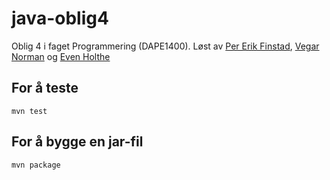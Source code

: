 # java-oblig4

Oblig 4 i faget Programmering (DAPE1400). Løst av [Per Erik Finstad](http://student.cs.hioa.no/~s189138/), [Vegar Norman](http://vegar.me) og [Even Holthe](http://evenh.net)

## For å teste
`mvn test`

## For å bygge en jar-fil
`mvn package`
